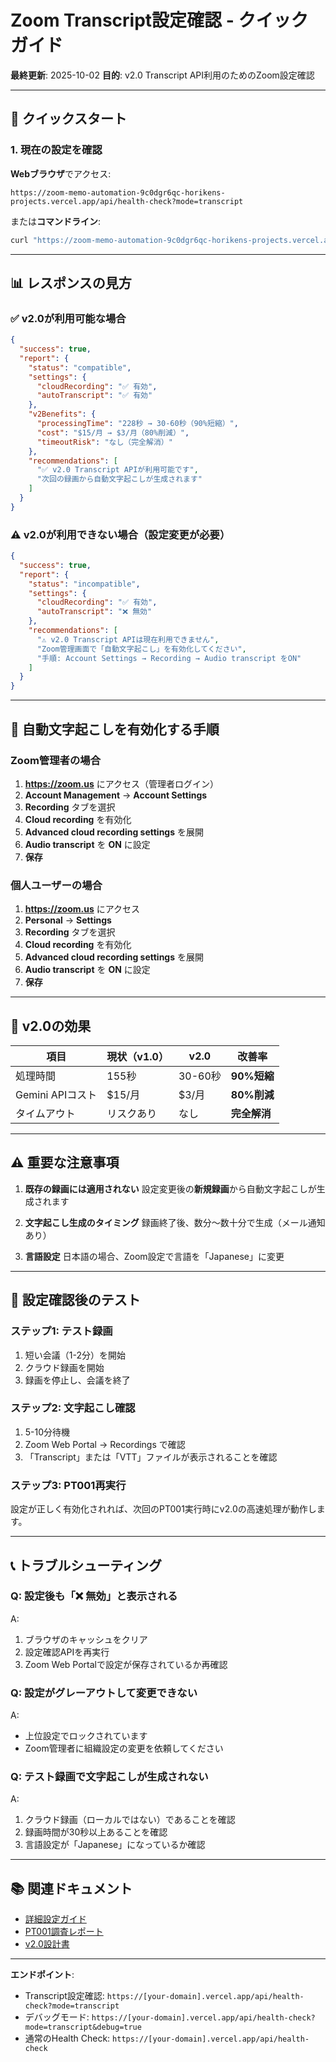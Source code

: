 # Zoom Transcript設定確認 - クイックガイド

**最終更新**: 2025-10-02
**目的**: v2.0 Transcript API利用のためのZoom設定確認

---

## 🚀 クイックスタート

### 1. 現在の設定を確認

**Webブラウザ**でアクセス:
```
https://zoom-memo-automation-9c0dgr6qc-horikens-projects.vercel.app/api/health-check?mode=transcript
```

または**コマンドライン**:
```bash
curl "https://zoom-memo-automation-9c0dgr6qc-horikens-projects.vercel.app/api/health-check?mode=transcript"
```

---

## 📊 レスポンスの見方

### ✅ v2.0が利用可能な場合

```json
{
  "success": true,
  "report": {
    "status": "compatible",
    "settings": {
      "cloudRecording": "✅ 有効",
      "autoTranscript": "✅ 有効"
    },
    "v2Benefits": {
      "processingTime": "228秒 → 30-60秒（90%短縮）",
      "cost": "$15/月 → $3/月（80%削減）",
      "timeoutRisk": "なし（完全解消）"
    },
    "recommendations": [
      "✅ v2.0 Transcript APIが利用可能です",
      "次回の録画から自動文字起こしが生成されます"
    ]
  }
}
```

### ⚠️ v2.0が利用できない場合（設定変更が必要）

```json
{
  "success": true,
  "report": {
    "status": "incompatible",
    "settings": {
      "cloudRecording": "✅ 有効",
      "autoTranscript": "❌ 無効"
    },
    "recommendations": [
      "⚠️ v2.0 Transcript APIは現在利用できません",
      "Zoom管理画面で「自動文字起こし」を有効化してください",
      "手順: Account Settings → Recording → Audio transcript をON"
    ]
  }
}
```

---

## 🔧 自動文字起こしを有効化する手順

### Zoom管理者の場合

1. **https://zoom.us** にアクセス（管理者ログイン）
2. **Account Management** → **Account Settings**
3. **Recording** タブを選択
4. **Cloud recording** を有効化
5. **Advanced cloud recording settings** を展開
6. **Audio transcript** を **ON** に設定
7. **保存**

### 個人ユーザーの場合

1. **https://zoom.us** にアクセス
2. **Personal** → **Settings**
3. **Recording** タブを選択
4. **Cloud recording** を有効化
5. **Advanced cloud recording settings** を展開
6. **Audio transcript** を **ON** に設定
7. **保存**

---

## 🎯 v2.0の効果

| 項目 | 現状（v1.0） | v2.0 | 改善率 |
|------|-------------|------|--------|
| 処理時間 | 155秒 | 30-60秒 | **90%短縮** |
| Gemini APIコスト | $15/月 | $3/月 | **80%削減** |
| タイムアウト | リスクあり | なし | **完全解消** |

---

## ⚠️ 重要な注意事項

1. **既存の録画には適用されない**
   設定変更後の**新規録画**から自動文字起こしが生成されます

2. **文字起こし生成のタイミング**
   録画終了後、数分〜数十分で生成（メール通知あり）

3. **言語設定**
   日本語の場合、Zoom設定で言語を「Japanese」に変更

---

## 🧪 設定確認後のテスト

### ステップ1: テスト録画

1. 短い会議（1-2分）を開始
2. クラウド録画を開始
3. 録画を停止し、会議を終了

### ステップ2: 文字起こし確認

1. 5-10分待機
2. Zoom Web Portal → Recordings で確認
3. 「Transcript」または「VTT」ファイルが表示されることを確認

### ステップ3: PT001再実行

設定が正しく有効化されれば、次回のPT001実行時にv2.0の高速処理が動作します。

---

## 📞 トラブルシューティング

### Q: 設定後も「❌ 無効」と表示される

A:
1. ブラウザのキャッシュをクリア
2. 設定確認APIを再実行
3. Zoom Web Portalで設定が保存されているか再確認

### Q: 設定がグレーアウトして変更できない

A:
- 上位設定でロックされています
- Zoom管理者に組織設定の変更を依頼してください

### Q: テスト録画で文字起こしが生成されない

A:
1. クラウド録画（ローカルではない）であることを確認
2. 録画時間が30秒以上あることを確認
3. 言語設定が「Japanese」になっているか確認

---

## 📚 関連ドキュメント

- [詳細設定ガイド](3.operations/docs/zoom-transcript-setup-guide.md)
- [PT001調査レポート](3.operations/claude_sessions/session-2025-01-30-v2implementation.md)
- [v2.0設計書](0.docs/v2.0-design/)

---

**エンドポイント**:
- Transcript設定確認: `https://[your-domain].vercel.app/api/health-check?mode=transcript`
- デバッグモード: `https://[your-domain].vercel.app/api/health-check?mode=transcript&debug=true`
- 通常のHealth Check: `https://[your-domain].vercel.app/api/health-check`
